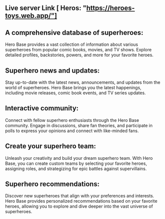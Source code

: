 ## Live server Link [ Heros: "https://heroes-toys.web.app/"]

## A comprehensive database of superheroes:

Hero Base provides a vast collection of information about various superheroes from popular comic books, movies, and TV shows. Explore detailed profiles, backstories, powers, and more for your favorite heroes.

## Superhero news and updates:

Stay up-to-date with the latest news, announcements, and updates from the world of superheroes. Hero Base brings you the latest happenings, including movie releases, comic book events, and TV series updates.

## Interactive community:

Connect with fellow superhero enthusiasts through the Hero Base community. Engage in discussions, share fan theories, and participate in polls to express your opinions and connect with like-minded fans.

## Create your superhero team:

Unleash your creativity and build your dream superhero team. With Hero Base, you can create custom teams by selecting your favorite heroes, assigning roles, and strategizing for epic battles against supervillains.

## Superhero recommendations:

Discover new superheroes that align with your preferences and interests. Hero Base provides personalized recommendations based on your favorite heroes, allowing you to explore and dive deeper into the vast universe of superheroes.
